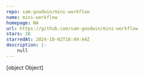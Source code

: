 ```yaml
---
repo: sam-goodwin/mini-workflow
name: mini-workflow
homepage: NA
url: https://github.com/sam-goodwin/mini-workflow
stars: 26
starredAt: 2024-10-02T16:49:44Z
description: |-
    null
---
```


[object Object]
